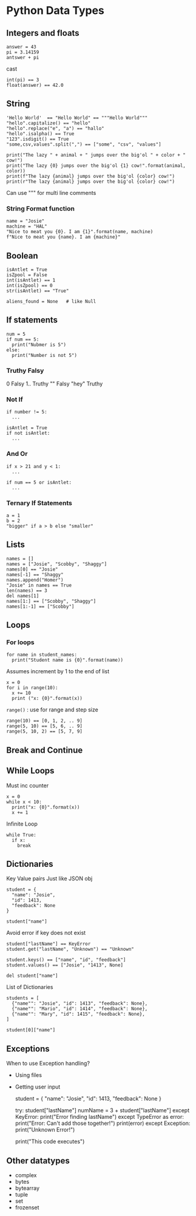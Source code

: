 # Python Data Types

## Integers and floats

    answer = 43
    pi = 3.14159
    antswer + pi

cast

    int(pi) == 3
    float(answer) == 42.0

## String

    'Hello World'  == "Hello World" == """Hello World"""
    "hello".capitalize() == "hello"
    "hello".replace("e", "a") == "hallo"
    "hello".isalpha() == True
    "123".isdigit() == True
    "some,csv,values".split(",") == ["some", "csv", "values"]

    print("The lazy " + animal + " jumps over the big'ol " + color + " cow!")
    print("The lazy {0} jumps over the big'ol {1} cow!".format(animal, color))
    print(f"The lazy {animal} jumps over the big'ol {color} cow!")
    print(r"The lazy {animal} jumps over the big'ol {color} cow!")

Can use """ for multi line comments

### String Format function

    name = "Josie"
    machine = "HAL"
    "Nice to meat you {0}. I am {1}".format(name, machine)
    f"Nice to meat you {name}. I am {machine}"

## Boolean

    isAntlet = True
    isZpool = False
    int(isAntlet) == 1
    int(isZpool) == 0
    str(isAntlet) == "True"

    aliens_found = None   # like Null

## If statements

    num = 5
    if num == 5:
      print("Nubmer is 5")
    else:
      print("Number is not 5")

### Truthy Falsy

0     Falsy
1..   Truthy
""    Falsy
"hey" Truthy

### Not If

    if number != 5:
      ...

    isAntlet = True
    if not isAntlet:
      ...

### And Or

    if x > 21 and y < 1:
      ...

    if num == 5 or isAntlet:
      ...

### Ternary If Statements  

    a = 1
    b = 2
    "bigger" if a > b else "smaller"

## Lists

    names = []
    names = ["Josie", "Scobby", "Shaggy"]
    names[0] == "Josie"
    names[-1] == "Shaggy"
    names.append("Homer")
    "Josie" in names == True
    len(names) == 3
    del names[1]
    names[1:] == ["Scobby", "Shaggy"]
    names[1:-1] == ["Scobby"]

## Loops
### For loops

    for name in student_names:
      print("Student name is {0}".format(name))

Assumes increment by 1 to the end of list

    x = 0
    for i in range(10):
      x += 10
      print ("x: {0}".format(x))

`range()` : use for range and step size

    range(10) == [0, 1, 2, .. 9]
    range(5, 10) == [5, 6, .. 9]
    range(5, 10, 2) == [5, 7, 9]

## Break and Continue

## While Loops
Must inc counter

    x = 0
    while x < 10:
      print("x: {0}".format(x))
      x += 1

Infinite Loop

    while True:
      if x:
        break

## Dictionaries
Key Value pairs
Just like JSON obj

    student = {
      "name": "Josie",
      "id": 1413,
      "feedback": None
    }

    student["name"]

Avoid error if key does not exist

    student["lastName"] == KeyError
    student.get("lastName", "Unknown") == "Unknown"

    student.keys() == ["name", "id", "feedback"]
    student.values() == ["Josie", "1413", None]

    del student["name"]

List of Dictionaries

    students = [
      {"name"": "Josie", "id": 1413", "feedback": None},
      {"name"": "Mario", "id": 1414", "feedback": None},
      {"name"": "Mary", "id": 1415", "feedback": None},
    ]

    student[0]["name"]

## Exceptions
When to use Exception handling?  

- Using files
- Getting user input

    student = {
      "name": "Josie",
      "id": 1413,
      "feedback": None
    }

    try:
      student["lastName"]
      numName = 3 + student["lastName"]
    except KeyError:
      print("Error finding lastName")
    except TypeError as error:
      print("Error: Can't add those together!")
      print(error)
    except Exception:
      print("Unknown Error!")

    print("This code executes")

## Other datatypes

- complex
- bytes
- bytearray
- tuple
- set
- frozenset


